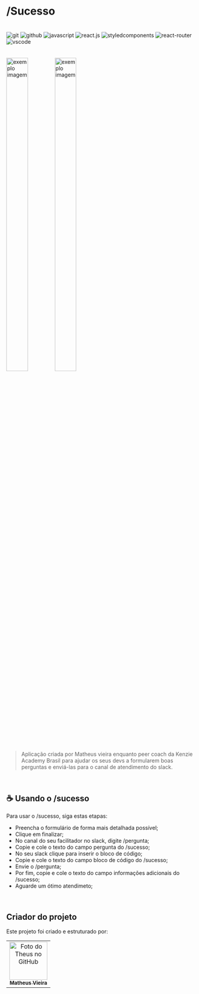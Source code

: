 # /Sucesso

<div style="display: inline_block"><br/>
    <img align="center" alt="git" src="https://img.shields.io/badge/GIT-E44C30?style=for-the-badge&logo=git&logoColor=white"/>
    <img align="center" alt="github" src="https://img.shields.io/badge/GitHub-100000?style=for-the-badge&logo=github&logoColor=white"/>
    <img align="center" alt="javascript" src="https://img.shields.io/badge/JavaScript-323330?style=for-the-badge&logo=javascript&logoColor=F7DF1E"/>
    <img align="center" alt="react.js" src="https://img.shields.io/badge/React-20232A?style=for-the-badge&logo=react&logoColor=61DAFB"/>
    <img align="center" alt="styledcomponents" src="https://img.shields.io/badge/styled--components-DB7093?style=for-the-badge&logo=styled-components&logoColor=white"/>
    <img align="center" alt="react-router" src="https://img.shields.io/badge/React_Router-CA4245?style=for-the-badge&logo=react-router&logoColor=white"/>
    <img align="center" alt="vscode" src="https://img.shields.io/badge/Visual_Studio_Code-0078D4?style=for-the-badge&logo=visual%20studio%20code&logoColor=white"/>
</div>
<br/>
<br/>
<div style="display: inline-block">
    <img width="46%" src="https://i.ibb.co/TPJ1QhQ/Captura-de-tela-de-2022-07-30-22-53-19.png" alt="exemplo imagem">
    <img width="46%" src="https://i.ibb.co/n1thGT1/Captura-de-tela-de-2022-07-30-22-59-29.png" alt="exemplo imagem">
</div>
<br/>
<br/>

> Aplicação criada por Matheus vieira enquanto peer coach da Kenzie Academy Brasil para ajudar os seus devs a formularem boas perguntas e enviá-las para o canal de atendimento do slack.

<br/>

## ☕ Usando o /sucesso

Para usar o /sucesso, siga estas etapas:

- Preencha o formulário de forma mais detalhada possível;
- Clique em finalizar;
- No canal do seu facilitador no slack, digite /pergunta;
- Copie e cole o texto do campo pergunta do /sucesso;
- No seu slack clique para inserir o bloco de código;
- Copie e cole o texto do campo bloco de código do /sucesso;
- Envie o /pergunta;
- Por fim, copie e cole o texto do campo informações adicionais do /sucesso;
- Aguarde um ótimo atendimeto;

<br/>

## Criador do projeto

Este projeto foi criado e estruturado por:

<table>
  <tr>
    <td align="center">
      <a href="#">
        <img src="https://avatars.githubusercontent.com/u/109465340?v=4" width="100px;" alt="Foto do Theus no GitHub"/><br>
        <sub>
          <b>Matheus Vieira</b>
        </sub>
      </a>
    </td>
    
  </tr>
</table>
